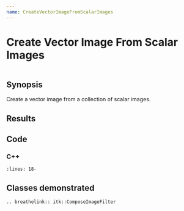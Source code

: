 ```yaml
---
name: CreateVectorImageFromScalarImages
---
```


# Create Vector Image From Scalar Images

```{index} single: ComposeImageFilter pair: scalar; image
```

## Synopsis

Create a vector image from a collection of scalar images.

## Results

## Code

### C++

```{literalinclude} Code.cxx
:lines: 18-
```

## Classes demonstrated

```{eval-rst}
.. breathelink:: itk::ComposeImageFilter
```
